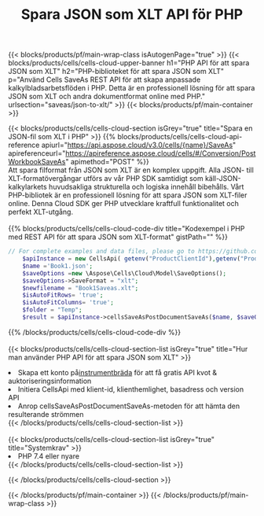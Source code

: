 ﻿---
title:  Spara JSON som XLT API för PHP
description: " Cloud API:er och SDK:er för Microsoft Excel & OpenOffice Calc. Konvertera kalkylark till fil i annat format."
url: /sv/php/saveas/json-to-xlt/
---
{{< blocks/products/pf/main-wrap-class isAutogenPage="true" >}}
{{< blocks/products/cells/cells-cloud-upper-banner h1="PHP API för att spara JSON som XLT" h2="PHP-biblioteket för att spara JSON som XLT" p="Använd Cells SaveAs REST API för att skapa anpassade kalkylbladsarbetsflöden i PHP. Detta är en professionell lösning för att spara JSON som XLT och andra dokumentformat online med PHP." urlsection="saveas/json-to-xlt/" >}}
{{< blocks/products/pf/main-container >}}

{{< blocks/products/cells/cells-cloud-section isGrey="true" title="Spara en JSON-fil som XLT i PHP" >}}
{{% blocks/products/cells/cells-cloud-api-reference apiurl="https://api.aspose.cloud/v3.0/cells/{name}/SaveAs" apireferenceurl="https://apireference.aspose.cloud/cells/#/Conversion/PostWorkbookSaveAs" apimethod="POST" %}}
<br/>
Att spara filformat från JSON som XLT är en komplex uppgift. Alla JSON- till XLT-formatövergångar utförs av vår PHP SDK samtidigt som käll-JSON-kalkylarkets huvudsakliga strukturella och logiska innehåll bibehålls. Vårt PHP-bibliotek är en professionell lösning för att spara JSON som XLT-filer online. Denna Cloud SDK ger PHP utvecklare kraftfull funktionalitet och perfekt XLT-utgång.
<br/>
<br/>
{{% blocks/products/cells/cells-cloud-code-div title="Kodexempel i PHP med REST API för att spara JSON som XLT-format" gistPath="" %}}
  
```php
// For complete examples and data files, please go to https://github.com/aspose-cells-cloud/aspose-cells-cloud-php/
    $apiInstance = new CellsApi( getenv("ProductClientId"),getenv("ProductClientSecret") );
    $name ='Book1.json';
    $saveOptions =new \Aspose\Cells\Cloud\Model\SaveOptions();
    $saveOptions->SaveFormat = "xlt";
    $newfilename = "Book1Saveas.xlt";
    $isAutoFitRows= 'true';
    $isAutoFitColumns= 'true';
    $folder = "Temp";
    $result = $apiInstance->cellsSaveAsPostDocumentSaveAs($name, $saveOptions, $newfilename,$isAutoFitRows, $isAutoFitColumns, $folder);
```
  
{{% /blocks/products/cells/cells-cloud-code-div %}}
<br/>
<br/>
{{< blocks/products/cells/cells-cloud-section-list isGrey="true" title="Hur man använder PHP API för att spara JSON som XLT" >}}
<li> Skapa ett konto på<a href="https://dashboard.aspose.cloud/">instrumentbräda</a> för att få gratis API kvot & auktoriseringsinformation</li>
<li>Initiera CellsApi med klient-id, klienthemlighet, basadress och version API</li>
<li>Anrop cellsSaveAsPostDocumentSaveAs-metoden för att hämta den resulterande strömmen</li>
{{< /blocks/products/cells/cells-cloud-section-list >}}
<br/>
<br/>
{{< blocks/products/cells/cells-cloud-section-list isGrey="true" title="Systemkrav" >}}
<li>PHP 7.4 eller nyare</li>
{{< /blocks/products/cells/cells-cloud-section-list >}}

{{< /blocks/products/cells/cells-cloud-section >}}

{{< /blocks/products/pf/main-container >}}
{{< /blocks/products/pf/main-wrap-class >}}
